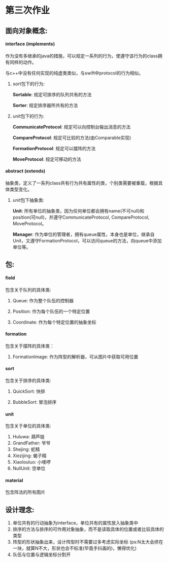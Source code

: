 # 第三次作业
## 面向对象概念:
#### interface (implements)
作为没有多继承的java的措施，可以规定一系列的行为，使遵守该行为的class拥有同样的动作。

与c++中没有任何实现的纯虚类类似，与swift中protocol的行为相似。

1. sort包下的行为:

	**Sortable**: 规定可排序的队列共有的方法

	**Sorter**: 规定排序器所共有的方法

2. unit包下的行为:

	**CommunicateProtocol**: 规定可以向控制台输出消息的方法

	**CompareProtocol**: 规定可比较的方法(由Comparable<Unit>实现)

	**FormationProtocol**: 规定可以摆阵的方法

	**MoveProtocol**: 规定可移动的方法

#### abstract (extends)
抽象类，定义了一系列class共有行为共有属性的类，个别类需要被重载，根据具体类型变化。

1. unit包下抽象类:

	**Unit**: 所有单位的抽象类，因为任何单位都会拥有name(不可null)和position(可null)，并遵守CommunicateProtocol, CompareProtocol, MoveProtocol。

	**Manager**: 作为单位的管理者，拥有queue属性，本身也是单位，继承自Unit，又遵守FormationProtocol，可以访问queue的方法，向queue中添加单位等。

## 包:
#### field
包含关于队列的具体类:

1. Queue: 作为整个队伍的控制器

2. Position: 作为每个队伍的一个特定位置

3. Coordinate: 作为每个特定位置的抽象坐标

#### formation
包含关于摆阵的具体类：

1. FormationImage: 作为阵型的解析器，可从图片中获取可用位置

#### sort
包含关于排序的具体类:

1. QuickSort: 快排

2. BubbleSort: 冒泡排序

#### unit
包含关于单位的具体类:

1. Huluwa: 葫芦娃
2. GrandFather: 爷爷
3. Shejing: 蛇精
4. Xiezijing: 蝎子精
5. Xiaolouluo: 小喽啰
6. NullUnit: 空单位

#### material
包含阵法的所有图片

## 设计理念:
1. 单位共有的行动抽象为interface，单位共有的属性放入抽象类中
2. 排序的方法与排序的可作用对象抽象，而不是读取具体的位置或者比较具体的类型
3. 阵型的形状抽象出来，设计阵型时不需要过多考虑实际坐标
(ps:N太大会挤在一块，就算N不大，形状也会不标准(毕竟手抖画的)，懒得优化)
4. 队伍与位置与逻辑坐标分割开
